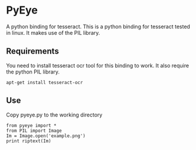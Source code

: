 PyEye
======
A python binding for tesseract.
This is a python binding for tesseract tested in linux. It makes use of the PIL library. 

Requirements
------------
You need to install tesseract ocr tool for this binding to work.
It also require the python PIL library.
```
apt-get install tesseract-ocr
```
Use
---
Copy pyeye.py to the working directory
```
from pyeye import *
from PIL import Image
Im = Image.open('example.png')
print riptext(Im)
```





